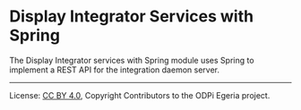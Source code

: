 <!-- SPDX-License-Identifier: CC-BY-4.0 -->
<!-- Copyright Contributors to the ODPi Egeria project. -->

# Display Integrator Services with Spring

The Display Integrator services with Spring module uses Spring to implement a REST API
for the integration daemon server.

----
License: [CC BY 4.0](https://creativecommons.org/licenses/by/4.0/),
Copyright Contributors to the ODPi Egeria project.